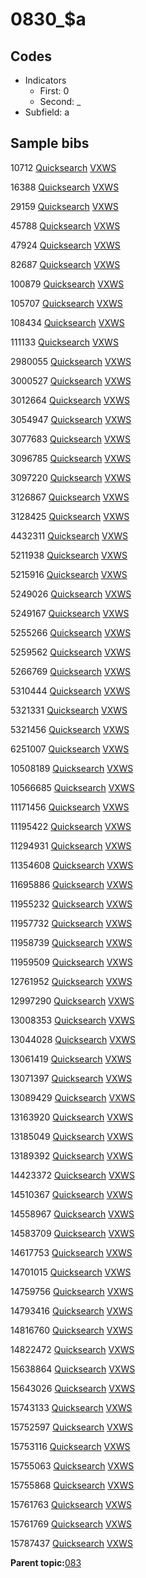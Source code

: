 # 0830\_$a

## Codes

-   Indicators
    -   First: 0
    -   Second: \_
-   Subfield: a

## Sample bibs

10712 [Quicksearch](https://search.library.yale.edu/catalog/10712) [VXWS](http://prodorbis.library.yale.edu:7014/vxws/GetHoldingsService?bibId=10712)

16388 [Quicksearch](https://search.library.yale.edu/catalog/16388) [VXWS](http://prodorbis.library.yale.edu:7014/vxws/GetHoldingsService?bibId=16388)

29159 [Quicksearch](https://search.library.yale.edu/catalog/29159) [VXWS](http://prodorbis.library.yale.edu:7014/vxws/GetHoldingsService?bibId=29159)

45788 [Quicksearch](https://search.library.yale.edu/catalog/45788) [VXWS](http://prodorbis.library.yale.edu:7014/vxws/GetHoldingsService?bibId=45788)

47924 [Quicksearch](https://search.library.yale.edu/catalog/47924) [VXWS](http://prodorbis.library.yale.edu:7014/vxws/GetHoldingsService?bibId=47924)

82687 [Quicksearch](https://search.library.yale.edu/catalog/82687) [VXWS](http://prodorbis.library.yale.edu:7014/vxws/GetHoldingsService?bibId=82687)

100879 [Quicksearch](https://search.library.yale.edu/catalog/100879) [VXWS](http://prodorbis.library.yale.edu:7014/vxws/GetHoldingsService?bibId=100879)

105707 [Quicksearch](https://search.library.yale.edu/catalog/105707) [VXWS](http://prodorbis.library.yale.edu:7014/vxws/GetHoldingsService?bibId=105707)

108434 [Quicksearch](https://search.library.yale.edu/catalog/108434) [VXWS](http://prodorbis.library.yale.edu:7014/vxws/GetHoldingsService?bibId=108434)

111133 [Quicksearch](https://search.library.yale.edu/catalog/111133) [VXWS](http://prodorbis.library.yale.edu:7014/vxws/GetHoldingsService?bibId=111133)

2980055 [Quicksearch](https://search.library.yale.edu/catalog/2980055) [VXWS](http://prodorbis.library.yale.edu:7014/vxws/GetHoldingsService?bibId=2980055)

3000527 [Quicksearch](https://search.library.yale.edu/catalog/3000527) [VXWS](http://prodorbis.library.yale.edu:7014/vxws/GetHoldingsService?bibId=3000527)

3012664 [Quicksearch](https://search.library.yale.edu/catalog/3012664) [VXWS](http://prodorbis.library.yale.edu:7014/vxws/GetHoldingsService?bibId=3012664)

3054947 [Quicksearch](https://search.library.yale.edu/catalog/3054947) [VXWS](http://prodorbis.library.yale.edu:7014/vxws/GetHoldingsService?bibId=3054947)

3077683 [Quicksearch](https://search.library.yale.edu/catalog/3077683) [VXWS](http://prodorbis.library.yale.edu:7014/vxws/GetHoldingsService?bibId=3077683)

3096785 [Quicksearch](https://search.library.yale.edu/catalog/3096785) [VXWS](http://prodorbis.library.yale.edu:7014/vxws/GetHoldingsService?bibId=3096785)

3097220 [Quicksearch](https://search.library.yale.edu/catalog/3097220) [VXWS](http://prodorbis.library.yale.edu:7014/vxws/GetHoldingsService?bibId=3097220)

3126867 [Quicksearch](https://search.library.yale.edu/catalog/3126867) [VXWS](http://prodorbis.library.yale.edu:7014/vxws/GetHoldingsService?bibId=3126867)

3128425 [Quicksearch](https://search.library.yale.edu/catalog/3128425) [VXWS](http://prodorbis.library.yale.edu:7014/vxws/GetHoldingsService?bibId=3128425)

4432311 [Quicksearch](https://search.library.yale.edu/catalog/4432311) [VXWS](http://prodorbis.library.yale.edu:7014/vxws/GetHoldingsService?bibId=4432311)

5211938 [Quicksearch](https://search.library.yale.edu/catalog/5211938) [VXWS](http://prodorbis.library.yale.edu:7014/vxws/GetHoldingsService?bibId=5211938)

5215916 [Quicksearch](https://search.library.yale.edu/catalog/5215916) [VXWS](http://prodorbis.library.yale.edu:7014/vxws/GetHoldingsService?bibId=5215916)

5249026 [Quicksearch](https://search.library.yale.edu/catalog/5249026) [VXWS](http://prodorbis.library.yale.edu:7014/vxws/GetHoldingsService?bibId=5249026)

5249167 [Quicksearch](https://search.library.yale.edu/catalog/5249167) [VXWS](http://prodorbis.library.yale.edu:7014/vxws/GetHoldingsService?bibId=5249167)

5255266 [Quicksearch](https://search.library.yale.edu/catalog/5255266) [VXWS](http://prodorbis.library.yale.edu:7014/vxws/GetHoldingsService?bibId=5255266)

5259562 [Quicksearch](https://search.library.yale.edu/catalog/5259562) [VXWS](http://prodorbis.library.yale.edu:7014/vxws/GetHoldingsService?bibId=5259562)

5266769 [Quicksearch](https://search.library.yale.edu/catalog/5266769) [VXWS](http://prodorbis.library.yale.edu:7014/vxws/GetHoldingsService?bibId=5266769)

5310444 [Quicksearch](https://search.library.yale.edu/catalog/5310444) [VXWS](http://prodorbis.library.yale.edu:7014/vxws/GetHoldingsService?bibId=5310444)

5321331 [Quicksearch](https://search.library.yale.edu/catalog/5321331) [VXWS](http://prodorbis.library.yale.edu:7014/vxws/GetHoldingsService?bibId=5321331)

5321456 [Quicksearch](https://search.library.yale.edu/catalog/5321456) [VXWS](http://prodorbis.library.yale.edu:7014/vxws/GetHoldingsService?bibId=5321456)

6251007 [Quicksearch](https://search.library.yale.edu/catalog/6251007) [VXWS](http://prodorbis.library.yale.edu:7014/vxws/GetHoldingsService?bibId=6251007)

10508189 [Quicksearch](https://search.library.yale.edu/catalog/10508189) [VXWS](http://prodorbis.library.yale.edu:7014/vxws/GetHoldingsService?bibId=10508189)

10566685 [Quicksearch](https://search.library.yale.edu/catalog/10566685) [VXWS](http://prodorbis.library.yale.edu:7014/vxws/GetHoldingsService?bibId=10566685)

11171456 [Quicksearch](https://search.library.yale.edu/catalog/11171456) [VXWS](http://prodorbis.library.yale.edu:7014/vxws/GetHoldingsService?bibId=11171456)

11195422 [Quicksearch](https://search.library.yale.edu/catalog/11195422) [VXWS](http://prodorbis.library.yale.edu:7014/vxws/GetHoldingsService?bibId=11195422)

11294931 [Quicksearch](https://search.library.yale.edu/catalog/11294931) [VXWS](http://prodorbis.library.yale.edu:7014/vxws/GetHoldingsService?bibId=11294931)

11354608 [Quicksearch](https://search.library.yale.edu/catalog/11354608) [VXWS](http://prodorbis.library.yale.edu:7014/vxws/GetHoldingsService?bibId=11354608)

11695886 [Quicksearch](https://search.library.yale.edu/catalog/11695886) [VXWS](http://prodorbis.library.yale.edu:7014/vxws/GetHoldingsService?bibId=11695886)

11955232 [Quicksearch](https://search.library.yale.edu/catalog/11955232) [VXWS](http://prodorbis.library.yale.edu:7014/vxws/GetHoldingsService?bibId=11955232)

11957732 [Quicksearch](https://search.library.yale.edu/catalog/11957732) [VXWS](http://prodorbis.library.yale.edu:7014/vxws/GetHoldingsService?bibId=11957732)

11958739 [Quicksearch](https://search.library.yale.edu/catalog/11958739) [VXWS](http://prodorbis.library.yale.edu:7014/vxws/GetHoldingsService?bibId=11958739)

11959509 [Quicksearch](https://search.library.yale.edu/catalog/11959509) [VXWS](http://prodorbis.library.yale.edu:7014/vxws/GetHoldingsService?bibId=11959509)

12761952 [Quicksearch](https://search.library.yale.edu/catalog/12761952) [VXWS](http://prodorbis.library.yale.edu:7014/vxws/GetHoldingsService?bibId=12761952)

12997290 [Quicksearch](https://search.library.yale.edu/catalog/12997290) [VXWS](http://prodorbis.library.yale.edu:7014/vxws/GetHoldingsService?bibId=12997290)

13008353 [Quicksearch](https://search.library.yale.edu/catalog/13008353) [VXWS](http://prodorbis.library.yale.edu:7014/vxws/GetHoldingsService?bibId=13008353)

13044028 [Quicksearch](https://search.library.yale.edu/catalog/13044028) [VXWS](http://prodorbis.library.yale.edu:7014/vxws/GetHoldingsService?bibId=13044028)

13061419 [Quicksearch](https://search.library.yale.edu/catalog/13061419) [VXWS](http://prodorbis.library.yale.edu:7014/vxws/GetHoldingsService?bibId=13061419)

13071397 [Quicksearch](https://search.library.yale.edu/catalog/13071397) [VXWS](http://prodorbis.library.yale.edu:7014/vxws/GetHoldingsService?bibId=13071397)

13089429 [Quicksearch](https://search.library.yale.edu/catalog/13089429) [VXWS](http://prodorbis.library.yale.edu:7014/vxws/GetHoldingsService?bibId=13089429)

13163920 [Quicksearch](https://search.library.yale.edu/catalog/13163920) [VXWS](http://prodorbis.library.yale.edu:7014/vxws/GetHoldingsService?bibId=13163920)

13185049 [Quicksearch](https://search.library.yale.edu/catalog/13185049) [VXWS](http://prodorbis.library.yale.edu:7014/vxws/GetHoldingsService?bibId=13185049)

13189392 [Quicksearch](https://search.library.yale.edu/catalog/13189392) [VXWS](http://prodorbis.library.yale.edu:7014/vxws/GetHoldingsService?bibId=13189392)

14423372 [Quicksearch](https://search.library.yale.edu/catalog/14423372) [VXWS](http://prodorbis.library.yale.edu:7014/vxws/GetHoldingsService?bibId=14423372)

14510367 [Quicksearch](https://search.library.yale.edu/catalog/14510367) [VXWS](http://prodorbis.library.yale.edu:7014/vxws/GetHoldingsService?bibId=14510367)

14558967 [Quicksearch](https://search.library.yale.edu/catalog/14558967) [VXWS](http://prodorbis.library.yale.edu:7014/vxws/GetHoldingsService?bibId=14558967)

14583709 [Quicksearch](https://search.library.yale.edu/catalog/14583709) [VXWS](http://prodorbis.library.yale.edu:7014/vxws/GetHoldingsService?bibId=14583709)

14617753 [Quicksearch](https://search.library.yale.edu/catalog/14617753) [VXWS](http://prodorbis.library.yale.edu:7014/vxws/GetHoldingsService?bibId=14617753)

14701015 [Quicksearch](https://search.library.yale.edu/catalog/14701015) [VXWS](http://prodorbis.library.yale.edu:7014/vxws/GetHoldingsService?bibId=14701015)

14759756 [Quicksearch](https://search.library.yale.edu/catalog/14759756) [VXWS](http://prodorbis.library.yale.edu:7014/vxws/GetHoldingsService?bibId=14759756)

14793416 [Quicksearch](https://search.library.yale.edu/catalog/14793416) [VXWS](http://prodorbis.library.yale.edu:7014/vxws/GetHoldingsService?bibId=14793416)

14816760 [Quicksearch](https://search.library.yale.edu/catalog/14816760) [VXWS](http://prodorbis.library.yale.edu:7014/vxws/GetHoldingsService?bibId=14816760)

14822472 [Quicksearch](https://search.library.yale.edu/catalog/14822472) [VXWS](http://prodorbis.library.yale.edu:7014/vxws/GetHoldingsService?bibId=14822472)

15638864 [Quicksearch](https://search.library.yale.edu/catalog/15638864) [VXWS](http://prodorbis.library.yale.edu:7014/vxws/GetHoldingsService?bibId=15638864)

15643026 [Quicksearch](https://search.library.yale.edu/catalog/15643026) [VXWS](http://prodorbis.library.yale.edu:7014/vxws/GetHoldingsService?bibId=15643026)

15743133 [Quicksearch](https://search.library.yale.edu/catalog/15743133) [VXWS](http://prodorbis.library.yale.edu:7014/vxws/GetHoldingsService?bibId=15743133)

15752597 [Quicksearch](https://search.library.yale.edu/catalog/15752597) [VXWS](http://prodorbis.library.yale.edu:7014/vxws/GetHoldingsService?bibId=15752597)

15753116 [Quicksearch](https://search.library.yale.edu/catalog/15753116) [VXWS](http://prodorbis.library.yale.edu:7014/vxws/GetHoldingsService?bibId=15753116)

15755063 [Quicksearch](https://search.library.yale.edu/catalog/15755063) [VXWS](http://prodorbis.library.yale.edu:7014/vxws/GetHoldingsService?bibId=15755063)

15755868 [Quicksearch](https://search.library.yale.edu/catalog/15755868) [VXWS](http://prodorbis.library.yale.edu:7014/vxws/GetHoldingsService?bibId=15755868)

15761763 [Quicksearch](https://search.library.yale.edu/catalog/15761763) [VXWS](http://prodorbis.library.yale.edu:7014/vxws/GetHoldingsService?bibId=15761763)

15761769 [Quicksearch](https://search.library.yale.edu/catalog/15761769) [VXWS](http://prodorbis.library.yale.edu:7014/vxws/GetHoldingsService?bibId=15761769)

15787437 [Quicksearch](https://search.library.yale.edu/catalog/15787437) [VXWS](http://prodorbis.library.yale.edu:7014/vxws/GetHoldingsService?bibId=15787437)

**Parent topic:**[083](../../tags/083/083.md)

